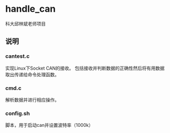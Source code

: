 # handle_can
科大邱林斌老师项目

## 说明
### cantest.c
实现Linux下Socket CAN的接收。
包括接收并判断数据的正确性然后将有用数据取出传递给命令处理函数。
### cmd.c
解析数据并进行相应操作。
### config.sh
脚本，用于启动can并设置波特率（1000k）
